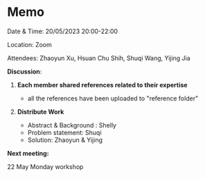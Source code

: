 # Memo

Date & Time: 20/05/2023 20:00-22:00

Location: Zoom

Attendees: Zhaoyun Xu, Hsuan Chu Shih, Shuqi Wang, Yijing Jia



**Discussion**:

1. **Each member shared references related to their expertise**
   - all the references have been uploaded to "reference folder"

2. **Distribute Work**
   - Abstract & Background : Shelly
   - Problem statement: Shuqi
   - Solution: Zhaoyun & Yijing

**Next meeting:**

22 May Monday workshop